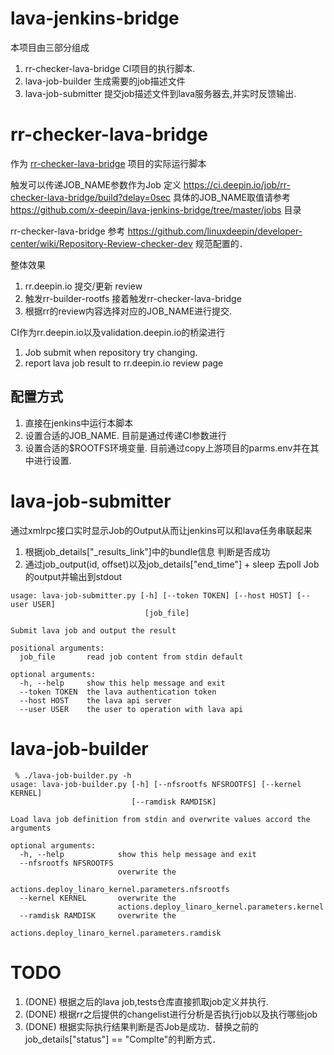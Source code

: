 # lava-jenkins-bridge

本项目由三部分组成

1. rr-checker-lava-bridge CI项目的执行脚本.
2. lava-job-builder 生成需要的job描述文件
2. lava-job-submitter  提交job描述文件到lava服务器去,并实时反馈输出.


# rr-checker-lava-bridge

作为 [rr-checker-lava-bridge](https://ci.deepin.io/job/rr-checker-lava-bridge/) 项目的实际运行脚本

触发可以传递JOB_NAME参数作为Job 定义 https://ci.deepin.io/job/rr-checker-lava-bridge/build?delay=0sec
具体的JOB_NAME取值请参考 https://github.com/x-deepin/lava-jenkins-bridge/tree/master/jobs 目录

rr-checker-lava-bridge 参考 https://github.com/linuxdeepin/developer-center/wiki/Repository-Review-checker-dev
规范配置的．　


整体效果
1. rr.deepin.io 提交/更新 review
2. 触发rr-builder-rootfs 接着触发rr-checker-lava-bridge
3. 根据rr的review内容选择对应的JOB_NAME进行提交.

CI作为rr.deepin.io以及validation.deepin.io的桥梁进行
1. Job submit when repository try changing.
2. report lava job result to rr.deepin.io review page

## 配置方式

1. 直接在jenkins中运行本脚本
2. 设置合适的JOB_NAME. 目前是通过传递CI参数进行
3. 设置合适的$ROOTFS环境变量. 目前通过copy上游项目的parms.env并在其中进行设置.

# lava-job-submitter

通过xmlrpc接口实时显示Job的Output从而让jenkins可以和lava任务串联起来

1. 根据job\_details["_results_link"]中的bundle信息 判断是否成功
2. 通过job\_output(id, offset)以及job_details["end\_time"] + sleep 去poll
   Job的output并输出到stdout

```
usage: lava-job-submitter.py [-h] [--token TOKEN] [--host HOST] [--user USER]
                              [job_file]

Submit lava job and output the result

positional arguments:
  job_file       read job content from stdin default

optional arguments:
  -h, --help     show this help message and exit
  --token TOKEN  the lava authentication token
  --host HOST    the lava api server
  --user USER    the user to operation with lava api
```

# lava-job-builder

```
 % ./lava-job-builder.py -h
usage: lava-job-builder.py [-h] [--nfsrootfs NFSROOTFS] [--kernel KERNEL]
                           [--ramdisk RAMDISK]

Load lava job definition from stdin and overwrite values accord the arguments

optional arguments:
  -h, --help            show this help message and exit
  --nfsrootfs NFSROOTFS
                        overwrite the
                        actions.deploy_linaro_kernel.parameters.nfsrootfs
  --kernel KERNEL       overwrite the
                        actions.deploy_linaro_kernel.parameters.kernel
  --ramdisk RAMDISK     overwrite the
                        actions.deploy_linaro_kernel.parameters.ramdisk
```						


# TODO
1. (DONE) 根据之后的lava job,tests仓库直接抓取job定义并执行.
2. (DONE) 根据rr之后提供的changelist进行分析是否执行job以及执行哪些job
3. (DONE) 根据实际执行结果判断是否Job是成功．替换之前的job\_details["status"] == "Complte"的判断方式．
